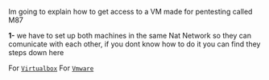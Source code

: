 Im going to explain how to get access to a VM made for pentesting called M87

**1-** we have to set up both machines in the same Nat Network so they can comunicate with each other, if you dont know how to do it you can find they steps down here 

For <code>[Virtualbox](https://github.com/MauricioVigo/Cybersecurity/blob/main/Making%20Nat-Network%20in%20Virtualbox.md)</code>
For <code>[Vmware](https://github.com/MauricioVigo/Cybersecurity/blob/main/Making%20Nat-Network%20in%20Vmware.md)</code>
